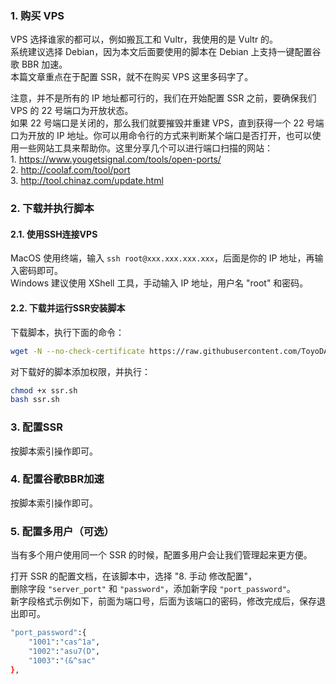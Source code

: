 


### 1. 购买 VPS

VPS 选择谁家的都可以，例如搬瓦工和 Vultr，我使用的是 Vultr 的。  
系统建议选择 Debian，因为本文后面要使用的脚本在 Debian 上支持一键配置谷歌 BBR 加速。  
本篇文章重点在于配置 SSR，就不在购买 VPS 这里多码字了。

<!--more-->

注意，并不是所有的 IP 地址都可行的，我们在开始配置 SSR 之前，要确保我们 VPS 的 22 号端口为开放状态。  
如果 22 号端口是关闭的，那么我们就要摧毁并重建 VPS，直到获得一个 22 号端口为开放的 IP 地址。你可以用命令行的方式来判断某个端口是否打开，也可以使用一些网站工具来帮助你。这里分享几个可以进行端口扫描的网站：  
1\. https://www.yougetsignal.com/tools/open-ports/  
2\. http://coolaf.com/tool/port  
3\. http://tool.chinaz.com/update.html


### 2. 下载并执行脚本

#### 2.1. 使用SSH连接VPS

MacOS 使用终端，输入 `ssh root@xxx.xxx.xxx.xxx`，后面是你的 IP 地址，再输入密码即可。  
Windows 建议使用 XShell 工具，手动输入 IP 地址，用户名 "root" 和密码。

#### 2.2. 下载并运行SSR安装脚本

下载脚本，执行下面的命令：

```bash
wget -N --no-check-certificate https://raw.githubusercontent.com/ToyoDAdoubi/doubi/master/ssr.sh
```

对下载好的脚本添加权限，并执行：

```bash
chmod +x ssr.sh
bash ssr.sh
```

### 3. 配置SSR

按脚本索引操作即可。

### 4. 配置谷歌BBR加速

按脚本索引操作即可。

### 5. 配置多用户（可选）

当有多个用户使用同一个 SSR 的时候，配置多用户会让我们管理起来更方便。

打开 SSR 的配置文档，在该脚本中，选择 "8. 手动 修改配置"，  
删除字段 `"server_port"` 和 `"password"`，添加新字段 `"port_password"`。  
新字段格式示例如下，前面为端口号，后面为该端口的密码，修改完成后，保存退出即可。

```bash
"port_password":{
    "1001":"cas^1a",
    "1002":"asu7(D",
    "1003":"(&^sac"
},
```